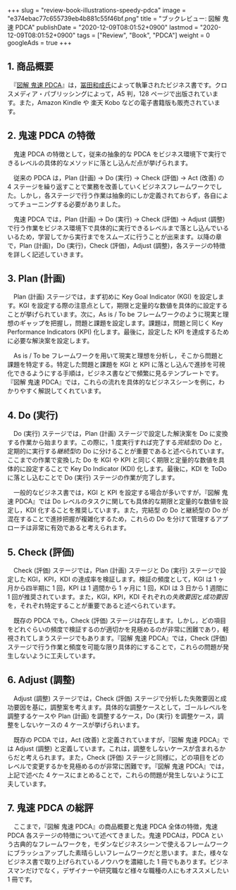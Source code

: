 +++
slug = "review-book-illustrations-speedy-pdca"
image = "e374ebac77c655739eb4b881c55f46bf.png"
title = "ブックレビュー: 図解 鬼速 PDCA"
publishDate = "2020-12-09T08:01:52+0900"
lastmod = "2020-12-09T08:01:52+0900"
tags = ["Review", "Book", "PDCA"]
weight = 0
googleAds = true
+++

## 1. 商品概要

　『[図解 鬼速 PDCA](https://rpx.a8.net/svt/ejp?a8mat=3BDYDP+AUKDMA+2HOM+BWGDT&rakuten=y&a8ejpredirect=https%3A%2F%2Fhb.afl.rakuten.co.jp%2Fhgc%2Fg00q0724.2bo11c45.g00q0724.2bo12179%2Fa20052522171_3BDYDP_AUKDMA_2HOM_BWGDT%3Fpc%3Dhttps%253A%252F%252Fitem.rakuten.co.jp%252Fbook%252F15517936%252F%26m%3Dhttp%253A%252F%252Fm.rakuten.co.jp%252Fbook%252Fi%252F19171748%252F)』は，[冨田和成氏](https://twitter.com/tomitazuu)によって執筆されたビジネス書です。クロスメディア・パブリッシングによって，A5 判，128 ページで出版されています。また，Amazon Kindle や 楽天 Kobo などの電子書籍版も販売されています。

## 2. 鬼速 PDCA の特徴

　鬼速 PDCA の特徴として，従来の抽象的な PDCA をビジネス環境下で実行できるレベルの具体的なメソッドに落とし込んだ点が挙げられます。

　従来の PDCA は，Plan (計画) → Do (実行) → Check (評価) → Act (改善) の 4 ステージを繰り返すことで業務を改善していくビジネスフレームワークでした。しかし，各ステージで行う作業は抽象的にしか定義されておらず，各自によってチューニングする必要がありました。

　鬼速 PDCA では，Plan (計画) → Do (実行) → Check (評価) → Adjust (調整) で行う作業をビジネス環境下で具体的に実行できるレベルまで落とし込んでいるいるため，学習してから実行までをスムーズに行うことが出来ます。以降の章で，Plan (計画)，Do (実行)，Check (評価)，Adjust (調整)，各ステージの特徴を詳しく記述していきます。

## 3. Plan (計画)

　Plan (計画) ステージでは，まず初めに Key Goal Indicator (KGI) を設定します。KGI を設定する際の注意点として，期限と定量的な数値を具体的に設定することが挙げられています。次に，As is / To be フレームワークのように現実と理想のギャップを把握し，問題と課題を設定します。課題は，問題と同じく Key Performance Indicators (KPI) 化します。最後に，設定した KPI を達成するために必要な解決案を設定します。

　As is / To be フレームワークを用いて現実と理想を分析し，そこから問題と課題を特定する。特定した問題と課題を KGI と KPI に落とし込んで進捗を可視化できるようにする手順は，ビジネス書などで頻繁に見るテンプレートです。『図解 鬼速 PDCA』では，これらの流れを具体的なビジネスシーンを例に，わかりやすく解説してくれています。

## 4. Do (実行)

　Do (実行) ステージでは，Plan (計画) ステージで設定した解決案を Do に変換する作業から始まります。この際に，1 度実行すれば完了する*完結型*の Do と，定期的に実行する*継続型*の Do に分けることが重要であると述べられています。ここまでの作業で変換した Do を KGI や KPI と同じく期限と定量的な数値を具体的に設定することで Key Do Indicator (KDI) 化します。最後に，KDI を ToDo に落とし込むことで Do (実行) ステージの作業が完了します。

　一般的なビジネス書では，KGI と KPI を設定する場合が多いですが，『図解 鬼速 PDCA』では Do レベルのタスクに関しても具体的な期限と定量的な数値を設定し，KDI 化することを推奨しています。また，完結型 の Do と継続型の Do が混在することで進捗把握が複雑化するため，これらの Do を分けて管理するアプローチは非常に有効であると考えられます。

## 5. Check (評価)

　Check (評価) ステージでは，Plan (計画) ステージと Do (実行) ステージで設定した KGI，KPI，KDI の達成率を検証します。検証の頻度として，KGI は 1 ヶ月から四半期に 1 回，KPI は 1 週間から 1 ヶ月に 1 回，KDI は 3 日から 1 週間に 1 回が推奨されています。また，KGI，KPI，KDI それぞれの*失敗要因*と*成功要因*を，それぞれ特定することが重要であると述べられています。

　既存の PDCA でも，Check (評価) ステージは存在します。しかし，どの項目をどれぐらいの頻度で検証するのが適切かを見極めるのが非常に困難であり，軽視されてしまうステージでもあります。『図解 鬼速 PDCA』では，Check (評価) ステージで行う作業と頻度を可能な限り具体的にすることで，これらの問題が発生しないように工夫しています。

## 6. Adjust (調整)

　Adjust (調整) ステージでは，Check (評価) ステージで分析した失敗要因と成功要因を基に，調整案を考えます。具体的な調整ケースとして，ゴールレベルを調整するケースや Plan (計画) を調整するケース，Do (実行) を調整ケース，調整をしないケースの 4 ケースが挙げられいます。

　既存の PCDA では，Act (改善) と定義されていますが，『図解 鬼速 PDCA』では Adjust (調整) と定義しています。これは，調整をしないケースが含まれるからだと考えられます。また，Check (評価) ステージと同様に，どの項目をどのレベルで変更するかを見極めるのが非常に困難です。『図解 鬼速 PDCA』では，上記で述べた 4 ケースにまとめることで，これらの問題が発生しないように工夫しています。

## 7. 鬼速 PDCA の総評

　ここまで，『図解 鬼速 PDCA』の商品概要と鬼速 PDCA 全体の特徴，鬼速 PDCA 各ステージの特徴について述べてきました。鬼速 PDCAは，PDCA という古典的なフレームワークを，モダンなビジネスシーンで使えるフレームワークにブラッシュアップした素晴らしいフレームワークだと思います。また，様々なビジネス書で取り上げられているノウハウを濃縮した 1 冊でもあります。ビジネスマンだけでなく，デザイナーや研究職など様々な職種の人にもオススメしたい 1 冊です。
